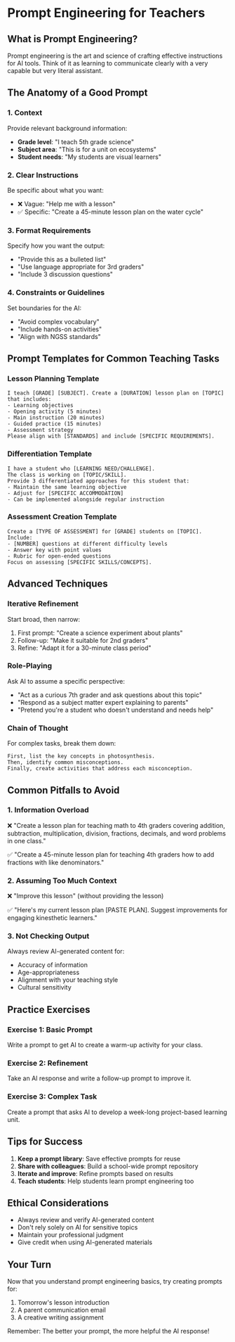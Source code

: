 # Prompt Engineering for Teachers

## What is Prompt Engineering?

Prompt engineering is the art and science of crafting effective instructions for AI tools. Think of it as learning to communicate clearly with a very capable but very literal assistant.

## The Anatomy of a Good Prompt

### 1. Context
Provide relevant background information:
- **Grade level**: "I teach 5th grade science"
- **Subject area**: "This is for a unit on ecosystems"
- **Student needs**: "My students are visual learners"

### 2. Clear Instructions
Be specific about what you want:
- ❌ Vague: "Help me with a lesson"
- ✅ Specific: "Create a 45-minute lesson plan on the water cycle"

### 3. Format Requirements
Specify how you want the output:
- "Provide this as a bulleted list"
- "Use language appropriate for 3rd graders"
- "Include 3 discussion questions"

### 4. Constraints or Guidelines
Set boundaries for the AI:
- "Avoid complex vocabulary"
- "Include hands-on activities"
- "Align with NGSS standards"

## Prompt Templates for Common Teaching Tasks

### Lesson Planning Template
```
I teach [GRADE] [SUBJECT]. Create a [DURATION] lesson plan on [TOPIC] that includes:
- Learning objectives
- Opening activity (5 minutes)
- Main instruction (20 minutes)
- Guided practice (15 minutes)
- Assessment strategy
Please align with [STANDARDS] and include [SPECIFIC REQUIREMENTS].
```

### Differentiation Template
```
I have a student who [LEARNING NEED/CHALLENGE]. 
The class is working on [TOPIC/SKILL].
Provide 3 differentiated approaches for this student that:
- Maintain the same learning objective
- Adjust for [SPECIFIC ACCOMMODATION]
- Can be implemented alongside regular instruction
```

### Assessment Creation Template
```
Create a [TYPE OF ASSESSMENT] for [GRADE] students on [TOPIC].
Include:
- [NUMBER] questions at different difficulty levels
- Answer key with point values
- Rubric for open-ended questions
Focus on assessing [SPECIFIC SKILLS/CONCEPTS].
```

## Advanced Techniques

### Iterative Refinement
Start broad, then narrow:
1. First prompt: "Create a science experiment about plants"
2. Follow-up: "Make it suitable for 2nd graders"
3. Refine: "Adapt it for a 30-minute class period"

### Role-Playing
Ask AI to assume a specific perspective:
- "Act as a curious 7th grader and ask questions about this topic"
- "Respond as a subject matter expert explaining to parents"
- "Pretend you're a student who doesn't understand and needs help"

### Chain of Thought
For complex tasks, break them down:
```
First, list the key concepts in photosynthesis.
Then, identify common misconceptions.
Finally, create activities that address each misconception.
```

## Common Pitfalls to Avoid

### 1. Information Overload
❌ "Create a lesson plan for teaching math to 4th graders covering addition, subtraction, multiplication, division, fractions, decimals, and word problems in one class."

✅ "Create a 45-minute lesson plan for teaching 4th graders how to add fractions with like denominators."

### 2. Assuming Too Much Context
❌ "Improve this lesson" (without providing the lesson)

✅ "Here's my current lesson plan [PASTE PLAN]. Suggest improvements for engaging kinesthetic learners."

### 3. Not Checking Output
Always review AI-generated content for:
- Accuracy of information
- Age-appropriateness
- Alignment with your teaching style
- Cultural sensitivity

## Practice Exercises

### Exercise 1: Basic Prompt
Write a prompt to get AI to create a warm-up activity for your class.

### Exercise 2: Refinement
Take an AI response and write a follow-up prompt to improve it.

### Exercise 3: Complex Task
Create a prompt that asks AI to develop a week-long project-based learning unit.

## Tips for Success

1. **Keep a prompt library**: Save effective prompts for reuse
2. **Share with colleagues**: Build a school-wide prompt repository
3. **Iterate and improve**: Refine prompts based on results
4. **Teach students**: Help students learn prompt engineering too

## Ethical Considerations

- Always review and verify AI-generated content
- Don't rely solely on AI for sensitive topics
- Maintain your professional judgment
- Give credit when using AI-generated materials

## Your Turn

Now that you understand prompt engineering basics, try creating prompts for:
1. Tomorrow's lesson introduction
2. A parent communication email
3. A creative writing assignment

Remember: The better your prompt, the more helpful the AI response!